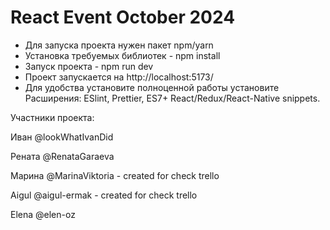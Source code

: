 # React Event October 2024
- Для запуска проекта нужен пакет npm/yarn
- Установка требуемых библиотек - npm install
- Запуск проекта - npm run dev
- Проект запускается на http://localhost:5173/
- Для удобства установите полноценной работы установите Расширения:
ESlint, Prettier, ES7+ React/Redux/React-Native snippets.

Участники проекта:

Иван @lookWhatIvanDid

Рената @RenataGaraeva

Марина @MarinaViktoria - created for check trello

Aigul @aigul-ermak - created for check trello

Elena @elen-oz
